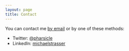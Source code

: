 ```yaml
---
layout: page
title: Contact
---
```


You can contact me <a href="http://www.google.com/recaptcha/mailhide/d?k=01M8bnEzyTmIzGcfa340JVFw==&amp;c=wIwCxE0m2xu0lp8pcjp6mqZDrDFGC4uvkrmFC8lvHiY=" onclick="window.open('http://www.google.com/recaptcha/mailhide/d?k\x3d01M8bnEzyTmIzGcfa340JVFw\x3d\x3d\x26c\x3dwIwCxE0m2xu0lp8pcjp6mqZDrDFGC4uvkrmFC8lvHiY\x3d', '', 'toolbar=0,scrollbars=0,location=0,statusbar=0,menubar=0,resizable=0,width=500,height=300'); return false;" title="Reveal this e-mail address">by email</a> or by one of these methods:

* Twitter: [@pharsicle](https://twitter.com/pharsicle)
* LinkedIn: [michaelstrasser](https://www.linkedin.com/in/michaelstrasser/)